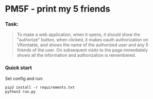 # PM5F - print my 5 friends

### Task:

> To make a web application, when it opens, it should show the "authorize" button, when clicked, it makes oauth authorization on VKontakte, and shows the name of the authorized user and any 5 friends of the user. On subsequent visits to the page immediately shows all the information and authorization is remembered.

### Quick start

  Set config and run:

	pip3 install -r requirements.txt
    python3 run.py
